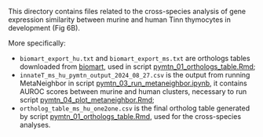 This directory contains files related to the cross-species analysis of gene expression similarity between murine and human Tinn thymocytes in development (Fig 6B).

More specifically:
- `biomart_export_hu.txt` and `biomart_export_ms.txt` are orthologs tables downloaded from [biomart](https://useast.ensembl.org/biomart/martview/8ea546479bd07c2257297b0b8e0ddb3a), used in script [pymtn_01_orthologs_table.Rmd](../../scripts/cross_species/pymtn_01_orthologs_table.Rmd);
- `innateT_ms_hu_pymtn_output_2024_08_27.csv` is the output from running MetaNeighbor in script [pymtn_03_run_metaneighbor.ipynb](../../scripts/cross_species/pymtn_03_run_metaneighbor.ipynb), it contains AUROC scores between murine and human clusters, necessary to run script [pymtn_04_plot_metaneighbor.Rmd](../../scripts/cross_species/pymtn_04_plot_metaneighbor.Rmd);
- `ortholog_table_ms_hu_one2one.csv` is the final ortholog table generated by script [pymtn_01_orthologs_table.Rmd](../../scripts/cross_species/pymtn_01_orthologs_table.Rmd), used for the cross-species analyses.